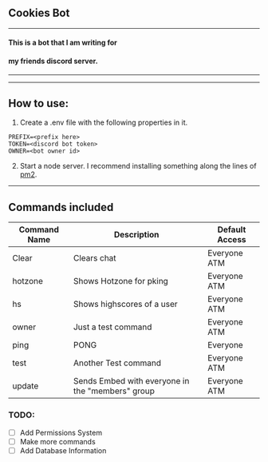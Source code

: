 ## Cookies Bot
---
#### This is a bot that I am writing for 
#### my friends discord server.


---
---
## How to use:
1. Create a .env file with the following properties in it.
```
PREFIX=<prefix here>
TOKEN=<discord bot token>
OWNER=<bot owner id>
```

2. Start a node server. I recommend installing something along the lines of [pm2](https://pm2.keymetrics.io/).


---

## Commands included

| Command Name | Description | Default Access |
| -------------| ----------- | -------------- |
| Clear        | Clears chat | Everyone ATM   |
| hotzone      | Shows Hotzone for pking | Everyone ATM|
|hs|Shows highscores of a user | Everyone ATM|
|owner | Just a test command | Everyone ATM |
|ping| PONG | Everyone|
|test| Another Test command | Everyone ATM |
|update| Sends Embed with everyone in the "members" group | Everyone ATM|



### TODO: 

* [ ] Add Permissions System
* [ ] Make more commands
* [ ] Add Database Information